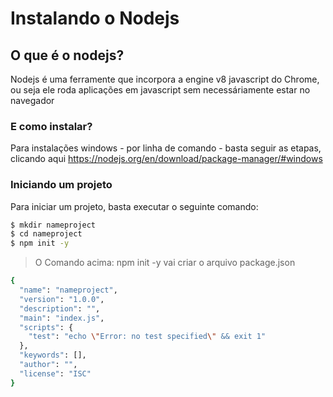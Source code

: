 # Instalando o Nodejs
## O que é o nodejs?
Nodejs é uma ferramente que incorpora a engine v8 javascript do Chrome, ou seja ele roda aplicações em javascript sem necessáriamente estar no navegador
### E como instalar?
Para instalações windows - por linha de comando -  basta seguir as etapas, clicando aqui https://nodejs.org/en/download/package-manager/#windows

### Iniciando um projeto
Para iniciar um projeto, basta executar o seguinte comando:
```sh
$ mkdir nameproject
$ cd nameproject
$ npm init -y
```

> O Comando acima: npm init -y vai criar o arquivo package.json
```sh
{
  "name": "nameproject",
  "version": "1.0.0",
  "description": "",
  "main": "index.js",
  "scripts": {
    "test": "echo \"Error: no test specified\" && exit 1"
  },
  "keywords": [],
  "author": "",
  "license": "ISC"
}
```